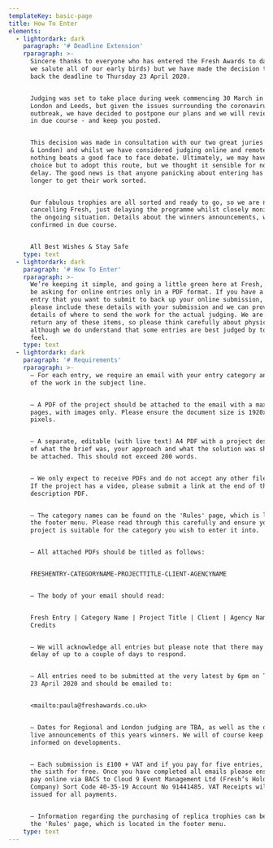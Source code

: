 ```yaml
---
templateKey: basic-page
title: How To Enter
elements:
  - lightordark: dark
    paragraph: '# Deadline Extension'
    rparagraph: >-
      Sincere thanks to everyone who has entered the Fresh Awards to date (and
      we salute all of our early birds) but we have made the decision to push
      back the deadline to Thursday 23 April 2020.


      Judging was set to take place during week commencing 30 March in both
      London and Leeds, but given the issues surrounding the coronavirus
      outbreak, we have decided to postpone our plans and we will review again
      in due course - and keep you posted. 


      This decision was made in consultation with our two great juries (Regional
      & London) and whilst we have considered judging online and remotely,
      nothing beats a good face to face debate. Ultimately, we may have no
      choice but to adopt this route, but we thought it sensible for now to
      delay. The good news is that anyone panicking about entering has much
      longer to get their work sorted. 


      Our fabulous trophies are all sorted and ready to go, so we are not
      cancelling Fresh, just delaying the programme whilst closely monitoring
      the ongoing situation. Details about the winners announcements, will be
      confirmed in due course.


      All Best Wishes & Stay Safe
    type: text
  - lightordark: dark
    paragraph: '# How To Enter'
    rparagraph: >-
      We’re keeping it simple, and going a little green here at Fresh, and will
      be asking for online entries only in a PDF format. If you have a physical
      entry that you want to submit to back up your online submission, then
      please include these details with your submission and we can provide
      details of where to send the work for the actual judging. We are unable to
      return any of these items, so please think carefully about physical work –
      although we do understand that some entries are best judged by touch and
      feel.
    type: text
  - lightordark: dark
    paragraph: '# Requirements'
    rparagraph: >-
      – For each entry, we require an email with your entry category and title
      of the work in the subject line. 


      – A PDF of the project should be attached to the email with a maximum of 5
      pages, with images only. Please ensure the document size is 1920x1080
      pixels.


      – A separate, editable (with live text) A4 PDF with a project description
      of what the brief was, your approach and what the solution was should also
      be attached. This should not exceed 200 words.


      – We only expect to receive PDFs and do not accept any other file types.
      If the project has a video, please submit a link at the end of the project
      description PDF. 


      – The category names can be found on the 'Rules' page, which is located in
      the footer menu. Please read through this carefully and ensure your
      project is suitable for the category you wish to enter it into.


      – All attached PDFs should be titled as follows:


      FRESHENTRY-CATEGORYNAME-PROJECTTITLE-CLIENT-AGENCYNAME


      – The body of your email should read:


      Fresh Entry | Category Name | Project Title | Client | Agency Name |
      Credits


      – We will acknowledge all entries but please note that there may be a
      delay of up to a couple of days to respond.


      – All entries need to be submitted at the very latest by 6pm on Thursday
      23 April 2020 and should be emailed to:


      <mailto:paula@freshawards.co.uk>


      – Dates for Regional and London judging are TBA, as well as the date for
      live announcements of this years winners. We will of course keep you
      informed on developments.


      – Each submission is £100 + VAT and if you pay for five entries, you get
      the sixth for free. Once you have completed all emails please ensure you
      pay online via BACS to Cloud 9 Event Management Ltd (Fresh’s Holding
      Company) Sort Code 40-35-19 Account No 91441485. VAT Receipts will be
      issued for all payments.


      – Information regarding the purchasing of replica trophies can be found on
      the 'Rules' page, which is located in the footer menu.
    type: text
---
```


